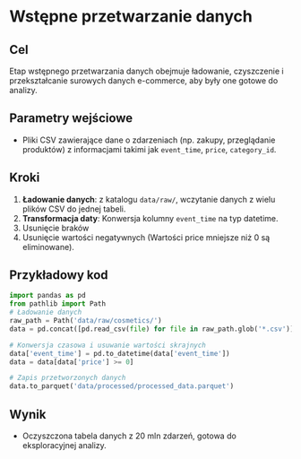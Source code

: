 # Wstępne przetwarzanie danych

## Cel

Etap wstępnego przetwarzania danych obejmuje ładowanie, czyszczenie i przekształcanie surowych danych e-commerce, aby były one gotowe do analizy.

## Parametry wejściowe

- Pliki CSV zawierające dane o zdarzeniach (np. zakupy, przeglądanie produktów) z informacjami takimi jak `event_time`, `price`, `category_id`.


## Kroki

1. **Ładowanie danych**: z katalogu `data/raw/`, wczytanie danych z wielu plików CSV do jednej tabeli.
2. **Transformacja daty**: Konwersja kolumny `event_time` na typ datetime.
3. Usunięcie braków
4. Usunięcie wartości negatywnych (Wartości price mniejsze niż 0 są eliminowane).

## Przykładowy kod

```python
import pandas as pd
from pathlib import Path
# Ładowanie danych
raw_path = Path('data/raw/cosmetics/')
data = pd.concat([pd.read_csv(file) for file in raw_path.glob('*.csv')])

# Konwersja czasowa i usuwanie wartości skrajnych
data['event_time'] = pd.to_datetime(data['event_time'])
data = data[data['price'] >= 0]

# Zapis przetworzonych danych
data.to_parquet('data/processed/processed_data.parquet')
```

## Wynik
- Oczyszczona tabela danych z 20 mln zdarzeń, gotowa do eksploracyjnej analizy.